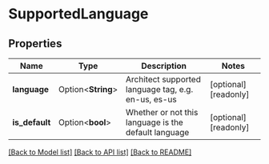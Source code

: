 # SupportedLanguage

## Properties

Name | Type | Description | Notes
------------ | ------------- | ------------- | -------------
**language** | Option<**String**> | Architect supported language tag, e.g. en-us, es-us | [optional][readonly]
**is_default** | Option<**bool**> | Whether or not this language is the default language | [optional][readonly]

[[Back to Model list]](../README.md#documentation-for-models) [[Back to API list]](../README.md#documentation-for-api-endpoints) [[Back to README]](../README.md)


